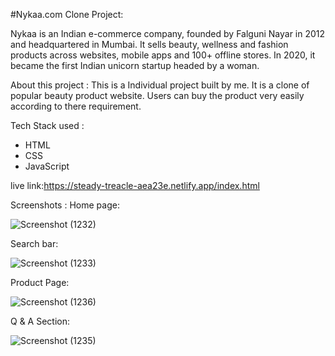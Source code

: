 #Nykaa.com Clone Project:

Nykaa is an Indian e-commerce company, founded by Falguni Nayar in 2012 and headquartered in Mumbai. 
It sells beauty, wellness and fashion products across websites, mobile apps and 100+ offline stores.
In 2020, it became the first Indian unicorn startup headed by a woman.

About this project :
This is a Individual project built by me. It is a clone of popular beauty product website. 
Users can buy the product very easily according to there requirement.

Tech Stack used :
* HTML
* CSS
* JavaScript

live link:https://steady-treacle-aea23e.netlify.app/index.html

Screenshots :
Home page:

![Screenshot (1232)](https://user-images.githubusercontent.com/101566804/192989609-9dc90cc6-1b65-4f00-8025-a15c555debaa.png)

Search bar:

![Screenshot (1233)](https://user-images.githubusercontent.com/101566804/192989835-06bbe9c9-7cbb-48c1-a3a3-0bbc3f3bea53.png)

Product Page:

![Screenshot (1236)](https://user-images.githubusercontent.com/101566804/192990002-0dee3478-4b26-4cb4-a915-11cf615b756c.png)

Q & A Section:

![Screenshot (1235)](https://user-images.githubusercontent.com/101566804/192990102-baad6687-b363-47c0-bb5f-a1a763c2b00b.png)



